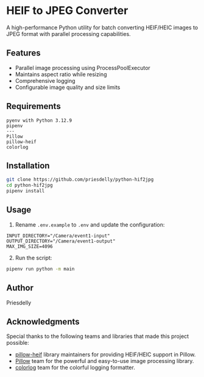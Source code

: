# HEIF to JPEG Converter
A high-performance Python utility for batch converting HEIF/HEIC images to JPEG format with parallel processing capabilities.


## Features

- Parallel image processing using ProcessPoolExecutor
- Maintains aspect ratio while resizing
- Comprehensive logging
- Configurable image quality and size limits

## Requirements
``` plaintext
pyenv with Python 3.12.9
pipenv
---
Pillow
pillow-heif
colorlog
```

## Installation
```bash
git clone https://github.com/priesdelly/python-hif2jpg
cd python-hif2jpg
pipenv install
```

## Usage

1. Rename `.env.example` to `.env` and update the configuration:
```env
INPUT_DIRECTORY="/Camera/event1-input"
OUTPUT_DIRECTORY="/Camera/event1-output"
MAX_IMG_SIZE=4096
```
2. Run the script:
```bash
pipenv run python -m main
```
## Author
Priesdelly

## Acknowledgments
Special thanks to the following teams and libraries that made this project possible:

- [pillow-heif](https://github.com/bigcat88/pillow_heif) library maintainers for providing HEIF/HEIC support in Pillow.
- [Pillow](https://github.com/python-pillow/Pillow) team for the powerful and easy-to-use image processing library.
- [colorlog](https://github.com/borntyping/python-colorlog) team for the colorful logging formatter.